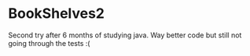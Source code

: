 # BookShelves2
Second try after 6 months of studying java. Way better code but still not going through the tests :(
